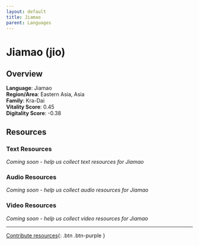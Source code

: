 ```yaml
---
layout: default
title: Jiamao
parent: Languages
---
```


# Jiamao (jio)

## Overview

**Language**: Jiamao  
**Region/Area**: Eastern Asia, Asia  
**Family**: Kra-Dai  
**Vitality Score**: 0.45  
**Digitality Score**: -0.38  

## Resources

### Text Resources
*Coming soon - help us collect text resources for Jiamao*

### Audio Resources
*Coming soon - help us collect audio resources for Jiamao*

### Video Resources
*Coming soon - help us collect video resources for Jiamao*

---

[Contribute resources](https://fairtrain.github.io/){: .btn .btn-purple }

